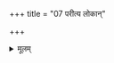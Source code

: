 +++
title = "07 परीत्य लोकान्"

+++


<details><summary>मूलम्</summary>

प॒रीत्य॑ लो॒कान् प॒रीत्य॑ भू॒तानि॑  
प॒रीत्य॒  सर्वाः᳚ प्र॒दिशो॒ दिश॑श्च ।  
प्र॒जाप॑तिः प्रथम॒जा ऋ॒तस्या॒त्मना॒ऽऽत्मान॑म् अ॒भिसं॑बभूव ॥
</details>